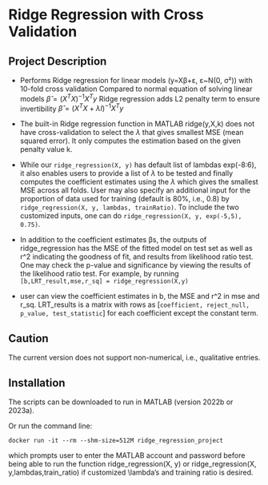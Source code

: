 
# Ridge Regression with Cross Validation

## Project Description

+ Performs Ridge regression for linear models (y=Xβ+ɛ, ɛ~N(0, σ²)) with 10-fold cross validation
	Compared to normal equation of solving linear models
		$\hat{\beta}=(X^T X)^{-1} X^T y$
	Ridge regression adds L2 penalty term to ensure invertibility
		$\hat{\beta}=(X^T X + \lambda I)^{-1} X^T y$
+ The built-in Ridge regression function in MATLAB ridge(y,X,k) does not have cross-validation to select the $\lambda$ that gives smallest MSE (mean squared error). It only computes the estimation based on the given penalty value k.

+ While our `ridge_regression(X, y)` has default list of lambdas exp(-8:6), it also enables users to provide a list of $\lambda$ to be tested and finally computes the coefficient estimates using the $\lambda$ which gives the smallest MSE across all folds. User may also specify an additional input for the proportion of data used for training (default is 80%, i.e., 0.8) by `ridge_regression(X, y, lambdas, trainRatio)`. To include the two customized inputs, one can do `ridge_regression(X, y, exp(-5,5), 0.75)`. 

+ In addition to the coefficient estimates βs, the outputs of ridge_regression has the MSE of the fitted model on test set as well as r^2 indicating the goodness of fit, and results from likelihood ratio test. One may check the p-value and significance by viewing the results of the likelihood ratio test. For example, by running 
 `[b,LRT_result,mse,r_sq] = ridge_regression(X,y)`

+ user can view the coefficient estimates in b, the MSE and r^2 in mse and r_sq. LRT_results is a matrix with rows as [`coefficient, reject_null, p_value, test_statistic`] for each coefficient except the constant term.

## Caution

The current version does not support non-numerical, i.e., qualitative entries.

## Installation

The scripts can be downloaded to run in MATLAB (version 2022b or 2023a). 

Or run the command line:
```docker
docker run -it --rm --shm-size=512M ridge_regression_project
```
which prompts user to enter the MATLAB account and password before being able to run the function ridge_regression(X, y) or ridge_regression(X, y,lambdas,train_ratio) if customized \lambda’s and training ratio is desired.





